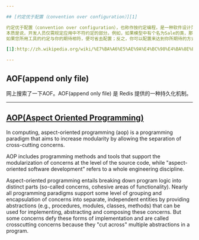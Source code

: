 ```yaml
---

## [约定优于配置（convention over configuration）][1]

约定优于配置（convention over configuration），也称作按约定编程，是一种软件设计范式，旨在减少软件开发人员需做决定的数量，获得简单的好处，而又不失灵活性。
本质是说，开发人员仅需规定应用中不符约定的部分。例如，如果模型中有个名为Sale的类，那么数据库中对应的表就会默认命名为sales。只有在偏离这一约定时，例如将该表命名为"products_sold"，才需写有关这个名字的配置。
如果您所用工具的约定与你的期待相符，便可省去配置；反之，你可以配置来达到你所期待的方式。

[1]:http://zh.wikipedia.org/wiki/%E7%BA%A6%E5%AE%9A%E4%BC%98%E4%BA%8E%E9%85%8D%E7%BD%AE

---
```


## AOF(append only file)
网上搜索了一下AOF。AOF(append only file) 是 Redis 提供的一种持久化机制。

---

## [AOP(Aspect Oriented Programming)][2]

In computing, aspect-oriented programming (aop) is a programming paradigm that aims to increase modularity by allowing the separation of cross-cutting concerns. 

AOP includes programming methods and tools that support the modularization of concerns at the level of the source code, while "aspect-oriented software development" refers to a whole engineering discipline.

Aspect-oriented programming entails breaking down program logic into distinct parts (so-called concerns, cohesive areas of functionality). Nearly all programming paradigms support some level of grouping and encapsulation of concerns into separate, independent entities by providing abstractions (e.g., procedures, modules, classes, methods) that can be used for implementing, abstracting and composing these concerns. But some concerns defy these forms of implementation and are called crosscutting concerns because they "cut across" multiple abstractions in a program.

[2]: http://en.wikipedia.org/wiki/Aspect_oriented_programming
